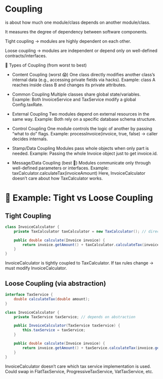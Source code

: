 # Coupling 

is about how much one module/class depends on another module/class.

It measures the degree of dependency between software components.

Tight coupling → modules are highly dependent on each other.

Loose coupling → modules are independent or depend only on well-defined contracts/interfaces.


🔹 Types of Coupling (from worst to best)

- Content Coupling (worst 😱)
    One class directly modifies another class’s internal data (e.g., accessing private fields via hacks).
    Example: class A reaches inside class B and changes its private attributes.

- Common Coupling
    Multiple classes share global state/variables.
    Example: Both InvoiceService and TaxService modify a global Config.taxRate.

- External Coupling
    Two modules depend on external resources in the same way.
    Example: Both rely on a specific database schema structure.

- Control Coupling
    One module controls the logic of another by passing “what to do” flags.
    Example: processInvoice(invoice, true, false) → caller decides internals.

- Stamp/Data Coupling
    Modules pass whole objects when only part is needed.
    Example: Passing the whole Invoice object just to get invoice.id.

- Message/Data Coupling (best 🎉)
    Modules communicate only through well-defined parameters or interfaces.
    Example: taxCalculator.calculateTax(invoiceAmount)
    Here, InvoiceCalculator doesn’t care about how TaxCalculator works.


# 🔹 Example: Tight vs Loose Coupling
## Tight Coupling

```java
class InvoiceCalculator {
    private TaxCalculator taxCalculator = new TaxCalculator(); // direct dependency

    public double calculate(Invoice invoice) {
        return invoice.getAmount() + taxCalculator.calculateTax(invoice);
    }
}
```
InvoiceCalculator is tightly coupled to TaxCalculator.
If tax rules change → must modify InvoiceCalculator.


## Loose Coupling (via abstraction)

```java
interface TaxService {
    double calculateTax(double amount);
}

class InvoiceCalculator {
    private TaxService taxService; // depends on abstraction

    public InvoiceCalculator(TaxService taxService) {
        this.taxService = taxService;
    }

    public double calculate(Invoice invoice) {
        return invoice.getAmount() + taxService.calculateTax(invoice.getAmount());
    }
}
```

InvoiceCalculator doesn’t care which tax service implementation is used.
Could swap in FlatTaxService, ProgressiveTaxService, VatTaxService, etc.